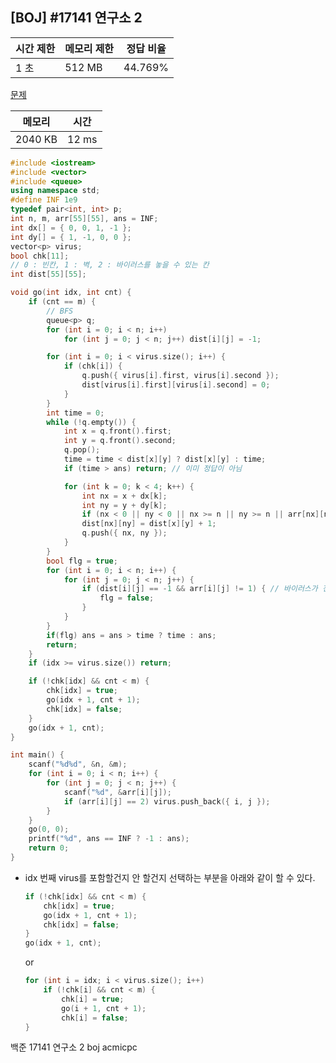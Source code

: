 ## [BOJ] #17141 연구소 2

| 시간 제한 | 메모리 제한 | 정답 비율 |
| --------- | ----------- | --------- |
| 1 초      | 512 MB      | 44.769%   |

[문제](https://www.acmicpc.net/problem/17141)



| 메모리  | 시간  |
| ------- | ----- |
| 2040 KB | 12 ms |

```c++
#include <iostream>
#include <vector>
#include <queue>
using namespace std;
#define INF 1e9
typedef pair<int, int> p;
int n, m, arr[55][55], ans = INF;
int dx[] = { 0, 0, 1, -1 };
int dy[] = { 1, -1, 0, 0 };
vector<p> virus;
bool chk[11];
// 0 : 빈칸, 1 : 벽, 2 : 바이러스를 놓을 수 있는 칸
int dist[55][55];

void go(int idx, int cnt) {
	if (cnt == m) {
		// BFS
		queue<p> q;
		for (int i = 0; i < n; i++)
			for (int j = 0; j < n; j++) dist[i][j] = -1;

		for (int i = 0; i < virus.size(); i++) {
			if (chk[i]) {
				q.push({ virus[i].first, virus[i].second });
				dist[virus[i].first][virus[i].second] = 0;
			}
		}
		int time = 0;
		while (!q.empty()) {
			int x = q.front().first;
			int y = q.front().second;
			q.pop();
			time = time < dist[x][y] ? dist[x][y] : time;
			if (time > ans) return; // 이미 정답이 아님

			for (int k = 0; k < 4; k++) {
				int nx = x + dx[k];
				int ny = y + dy[k];
				if (nx < 0 || ny < 0 || nx >= n || ny >= n || arr[nx][ny] == 1 || dist[nx][ny] >= 0) continue;
				dist[nx][ny] = dist[x][y] + 1;
				q.push({ nx, ny });
			}
		}
		bool flg = true;
		for (int i = 0; i < n; i++) {
			for (int j = 0; j < n; j++) {
				if (dist[i][j] == -1 && arr[i][j] != 1) { // 바이러스가 전부 퍼지지 못함
					flg = false;
				}
			}
		}
		if(flg)	ans = ans > time ? time : ans;
		return;
	}
	if (idx >= virus.size()) return;

	if (!chk[idx] && cnt < m) {
		chk[idx] = true;
		go(idx + 1, cnt + 1);
		chk[idx] = false;
	}
	go(idx + 1, cnt);
}

int main() {
	scanf("%d%d", &n, &m);
	for (int i = 0; i < n; i++) {
		for (int j = 0; j < n; j++) {
			scanf("%d", &arr[i][j]);
			if (arr[i][j] == 2) virus.push_back({ i, j });
		}
	}
	go(0, 0);
	printf("%d", ans == INF ? -1 : ans);
	return 0;
}
```

- idx 번째 virus를 포함할건지 안 할건지 선택하는 부분을 아래와 같이 할 수 있다.

  ```c++
  if (!chk[idx] && cnt < m) {
      chk[idx] = true;
      go(idx + 1, cnt + 1);
      chk[idx] = false;
  }
  go(idx + 1, cnt);
  ```

  or

  ```c++
  for (int i = idx; i < virus.size(); i++)
      if (!chk[i] && cnt < m) {
          chk[i] = true;
          go(i + 1, cnt + 1);
          chk[i] = false;
  }
  ```

  





백준 17141 연구소 2 boj acmicpc

